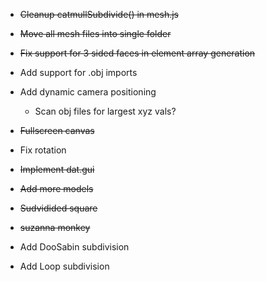 - ~~Cleanup catmullSubdivide() in mesh.js~~
- ~~Move all mesh files into single folder~~
- ~~Fix support for 3 sided faces in element array generation~~

- Add support for .obj imports
- Add dynamic camera positioning
  - Scan obj files for largest xyz vals?
- ~~Fullscreen canvas~~
- Fix rotation

- ~~Implement dat.gui~~
- ~~Add more models~~
- ~~Sudvidided square~~
- ~~suzanna monkey~~

- Add DooSabin subdivision
- Add Loop subdivision

